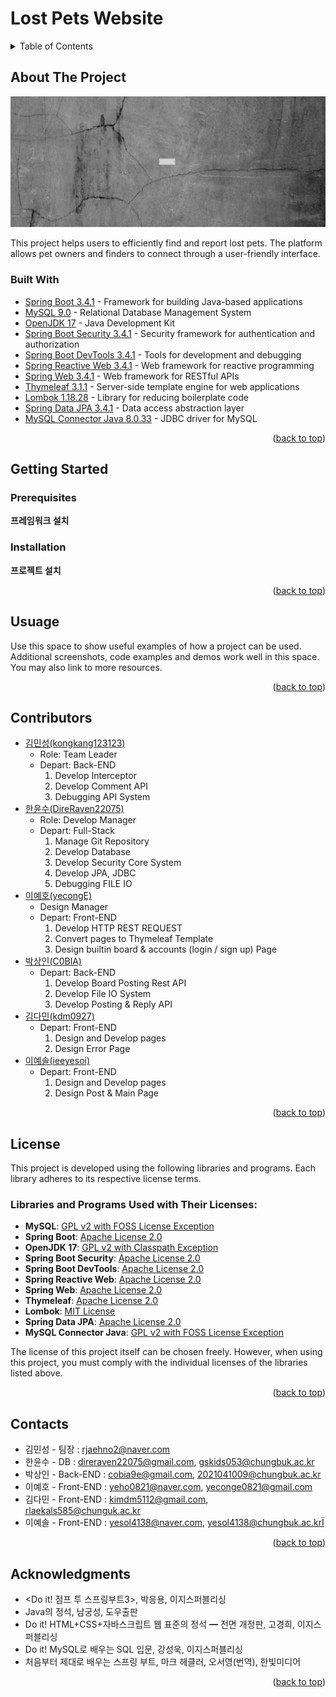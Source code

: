 <a id="readme-top"></a>

# Lost Pets Website

<details>
  <summary>Table of Contents</summary>
  <ol>
    <li>
      <a href="#about-the-project">About The Project</a>
      <ul>
        <li><a href="#built-with">Built With</a></li>
      </ul>
    </li>
    <li>
      <a href="#getting-started">Getting Started</a>
      <ul>
        <li><a href="#prerequisites">Prerequisites</a></li>
        <li><a href="#installation">Installation</a></li>
      </ul>
    </li>
    <li><a href="#usage">Usage</a></li>
    <li><a href="#contributors">Contributors</a></li>
    <li><a href="#license">License</a></li>
    <li><a href="#contact">Contact</a></li>
    <li><a href="#acknowledgments">Acknowledgments</a></li>
  </ol>
</details>

## About The Project

![project-image](_docs/title.png)

This project helps users to efficiently find and report lost pets. The platform allows pet owners and finders to connect through a user-friendly interface.

### Built With

- [Spring Boot 3.4.1](https://spring.io) - Framework for building Java-based applications  
- [MySQL 9.0](https://www.mysql.com/) - Relational Database Management System  
- [OpenJDK 17](https://openjdk.java.net/) - Java Development Kit  
- [Spring Boot Security 3.4.1](https://spring.io/projects/spring-security) - Security framework for authentication and authorization  
- [Spring Boot DevTools 3.4.1](https://spring.io) - Tools for development and debugging  
- [Spring Reactive Web 3.4.1](https://spring.io/projects/spring-webflux) - Web framework for reactive programming  
- [Spring Web 3.4.1](https://spring.io/projects/spring-web) - Web framework for RESTful APIs  
- [Thymeleaf 3.1.1](https://www.thymeleaf.org/) - Server-side template engine for web applications  
- [Lombok 1.18.28](https://projectlombok.org/) - Library for reducing boilerplate code  
- [Spring Data JPA 3.4.1](https://spring.io/projects/spring-data-jpa) - Data access abstraction layer  
- [MySQL Connector Java 8.0.33](https://dev.mysql.com/downloads/connector/j/) - JDBC driver for MySQL  

<p align="right">(<a href="#readme-top">back to top</a>)</p>

## Getting Started

### Prerequisites

__프레임워크 설치__

<!-- INSTALLATION -->
### Installation

__프로젝트 설치__

<p align="right">(<a href="#readme-top">back to top</a>)</p>

<!-- USUAGE -->
## Usuage



Use this space to show useful examples of how a project can be used. Additional screenshots, code examples and demos work well in this space. You may also link to more resources.

<p align="right">(<a href="#readme-top">back to top</a>)</p>

<!-- CONTRIBUTORS -->
## Contributors

- [김민성(kongkang123123)](https://github.com/kongkang123123)
  - Role: Team Leader
  - Depart: Back-END
    1. Develop Interceptor
    2. Develop Comment API
    3. Debugging API System
- [한윤수(DireRaven22075)](https://github.com/DireRaven22075)
  - Role: Develop Manager
  - Depart: Full-Stack
    1. Manage Git Repository
    2. Develop Database
    3. Develop Security Core System
    4. Develop JPA, JDBC
    5. Debugging FILE IO
- [이예호(yecongE)](https://github.com/yecongE)
  - Design Manager
  - Depart: Front-END
    1. Develop HTTP REST REQUEST
    2. Convert pages to Thymeleaf Template
    3. Design builtin board & accounts (login / sign up) Page
- [박상인(C0BlA)](https://github.com/C0BlA)
  - Depart: Back-END
    1. Develop Board Posting Rest API
    2. Develop File IO System
    3. Develop Posting & Reply API
- [김다민(kdm0927)](https://github.com/kdm0927)
  - Depart: Front-END
    1. Design and Develop pages
    2. Design Error Page
- [이예솔(ieeyesoi)](https://github.com/ieeyesoi)
  - Depart: Front-END
    1. Design and Develop pages
    2. Design Post & Main Page

<p align="right">(<a href="#readme-top">back to top</a>)</p>

<!-- LICENSE -->
## License

This project is developed using the following libraries and programs. Each library adheres to its respective license terms.

### Libraries and Programs Used with Their Licenses:
- **MySQL**: [GPL v2 with FOSS License Exception](https://www.mysql.com/about/legal/licensing/foss-exception/)
- **Spring Boot**: [Apache License 2.0](https://www.apache.org/licenses/LICENSE-2.0)
- **OpenJDK 17**: [GPL v2 with Classpath Exception](https://openjdk.java.net/legal/gplv2+ce.html)
- **Spring Boot Security**: [Apache License 2.0](https://www.apache.org/licenses/LICENSE-2.0)
- **Spring Boot DevTools**: [Apache License 2.0](https://www.apache.org/licenses/LICENSE-2.0)
- **Spring Reactive Web**: [Apache License 2.0](https://www.apache.org/licenses/LICENSE-2.0)
- **Spring Web**: [Apache License 2.0](https://www.apache.org/licenses/LICENSE-2.0)
- **Thymeleaf**: [Apache License 2.0](https://www.apache.org/licenses/LICENSE-2.0)
- **Lombok**: [MIT License](https://github.com/projectlombok/lombok/blob/master/LICENSE)
- **Spring Data JPA**: [Apache License 2.0](https://www.apache.org/licenses/LICENSE-2.0)
- **MySQL Connector Java**: [GPL v2 with FOSS License Exception](https://www.mysql.com/about/legal/licensing/foss-exception/)

The license of this project itself can be chosen freely. However, when using this project, you must comply with the individual licenses of the libraries listed above.

<p align="right">(<a href="#readme-top">back to top</a>)</p>

<!-- CONTACTS -->
## Contacts

- 김민성 - 팀장 : [rjaehno2@naver.com](mailto:rjaehno2@naver.com)
- 한윤수 - DB : [direraven22075@gmail.com](mailto:direraven22075@gmail.com), [gskids053@chungbuk.ac.kr](mailto:gskids053@chungbuk.ac.kr)
- 박상인 - Back-END : [cobia9e@gmail.com](mailto:cobia9e@gmail.com), [2021041009@chungbuk.ac.kr](mailto:2021041009@chungbuk.ac.kr)
- 이예호 - Front-END : [yeho0821@naver.com](mailto:yeho0821@naver.com), [yeconge0821@gmail.com](mailto:yeconge0821@gmail.com)
- 김다민 - Front-END : [kimdm5112@gmail.com](mailto:kimdm5112@gmail.com), [rlaekals585@chunguk.ac.kr](mailto:rlaekals585@chunguk.ac.kr)
- 이예솔 - Front-END : [yesol4138@naver.com](mailto:yesol4138@naver.com), [yesol4138@chungbuk.ac.krÏ](mailto:yesol4138@chungbuk.ac.krÏ)
<p align="right">(<a href="#readme-top">back to top</a>)</p>

<!-- ACKNOWLEDGEMENTS -->
## Acknowledgments

- <Do it! 점프 투 스프링부트3>, 박응용, 이지스퍼블리싱
- Java의 정석, 남궁성, 도우출판
- Do it! HTML+CSS+자바스크립트 웹 표준의 정석 ━ 전면 개정판, 고경희, 이지스퍼블리싱
- Do it! MySQL로 배우는 SQL 입문, 강성욱, 이지스퍼블리싱
- 처음부터 제대로 배우는 스프링 부트, 마크 헤클러, 오서영(번역), 한빛미디어

<p align="right">(<a href="#readme-top">back to top</a>)</p>
